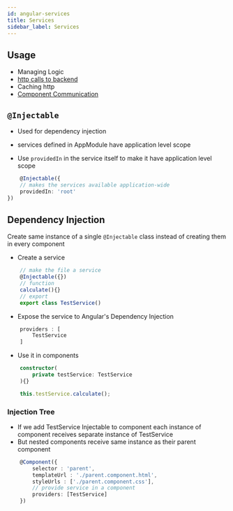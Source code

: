 ```yaml
---
id: angular-services
title: Services
sidebar_label: Services
---
```


## Usage

- Managing Logic
- [http calls to backend](angular-http)
- Caching http
- [Component Communication](angular-component-communication)

## ```@Injectable```

- Used for dependency injection
- services defined in AppModule have application level scope

- Use ```providedIn``` in the service itself to make it have application level scope

```ts
    @Injectable({
    // makes the services available application-wide
    providedIn: 'root'
})
```

## Dependency Injection

Create same instance of a single ```@Injectable``` class instead of creating them in every component

- Create a service

```ts title="TestService"
    // make the file a service
    @Injectable({})
    // function
    calculate(){}
    // export
    export class TestService()
```

- Expose the service to Angular's Dependency Injection

```ts title="AppModule"
    providers : [
        TestService
    ]
```

- Use it in components

```ts title="TestComponent"
    constructor(
        private testService: TestService
    ){}

    this.testService.calculate();
```

### Injection Tree

- If we add TestService Injectable to component each instance of component receives separate instance of TestService
- But nested components receive same instance as their parent component

```ts title="ParentComponent"
    @Component({
        selector : 'parent',
        templateUrl : './parent.component.html',
        styleUrls : ['./parent.component.css'],
        // provide service in a component
        providers: [TestService]
    })
```
